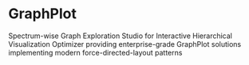 # GraphPlot
Spectrum-wise Graph Exploration Studio for Interactive Hierarchical Visualization Optimizer providing enterprise-grade GraphPlot solutions implementing modern force-directed-layout patterns
